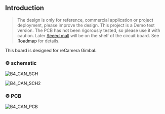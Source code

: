 ## Introduction
> The design is only for reference, commercial application or project deployment, please improve the design. This project is a Demo test version. The PCB has not been rigorously tested, so please use it with caution. Later [Seeed mall](https://www.seeedstudio.com/reCamera-2002w-8GB-p-6250.html) will be on the shelf of the circuit board. See [Roadmap](../roadmap.md) for details.

This board is designed for reCamera Gimbal.

### ⚙️ schematic

![B4_CAN_SCH](./static/image.png)

![B4_CAN_SCH2](./static/image-1.png)

### ⚙️ PCB

![B4_CAN_PCB](./static/image-2.png)
